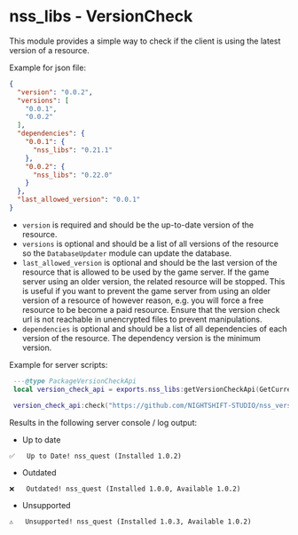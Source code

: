 # nss_libs - VersionCheck

This module provides a simple way to check if the client is using the latest version of a resource.

Example for json file:

```json
{
  "version": "0.0.2",
  "versions": [
    "0.0.1",
    "0.0.2"
  ],
  "dependencies": {
    "0.0.1": {
      "nss_libs": "0.21.1"
    },
    "0.0.2": {
      "nss_libs": "0.22.0"
    }
  },
  "last_allowed_version": "0.0.1"
}
```

- `version` is required and should be the up-to-date version of the resource.
- `versions` is optional and should be a list of all versions of the resource so the `DatabaseUpdater` module can update
  the database.
- `last_allowed_version` is optional and should be the last version of the resource that is allowed to be used by the
  game server. If the game server using an older version, the related resource will be stopped. This is useful if you
  want to prevent the game server from using an older version of a resource of however reason, e.g. you will force a
  free resource to be become a paid resource. Ensure that the version check url is not reachable in unencrypted files
  to prevent manipulations.
- `dependencies` is optional and should be a list of all dependencies of each version of the resource. The dependency
  version is the minimum version.

Example for server scripts:

```lua
 ---@type PackageVersionCheckApi
 local version_check_api = exports.nss_libs:getVersionCheckApi(GetCurrentResourceName())

 version_check_api:check("https://github.com/NIGHTSHIFT-STUDIO/nss_versions/blob/main/nss_quest.json")
```

Results in the following server console / log output:

- Up to date

```log
✅   Up to Date! nss_quest (Installed 1.0.2)
```

- Outdated

```log
❌   Outdated! nss_quest (Installed 1.0.0, Available 1.0.2)
```

- Unsupported

```log
⚠   Unsupported! nss_quest (Installed 1.0.3, Available 1.0.2)
```